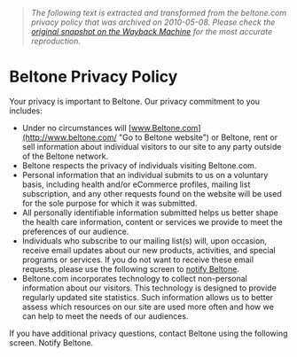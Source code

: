 > *The following text is extracted and transformed from the beltone.com privacy policy that was archived on 2010-05-08. Please check the [original snapshot on the Wayback Machine](https://web.archive.org/web/20100508192221id_/http%3A//www.beltone.com/Privacy.aspx) for the most accurate reproduction.*

# Beltone Privacy Policy

  
Your privacy is important to Beltone. Our privacy commitment to you includes: 

  * Under no circumstances will [www.Beltone.com](http://www.beltone.com/ "Go to Beltone website") or Beltone, rent or sell information about individual visitors to our site to any party outside of the Beltone network.
  * Beltone respects the privacy of individuals visiting Beltone.com.
  * Personal information that an individual submits to us on a voluntary basis, including health and/or eCommerce profiles, mailing list subscription, and any other requests found on the website will be used for the sole purpose for which it was submitted.
  * All personally identifiable information submitted helps us better shape the health care information, content or services we provide to meet the preferences of our audience.
  * Individuals who subscribe to our mailing list(s) will, upon occasion, receive email updates about our new products, activities, and special programs or services. If you do not want to receive these email requests, please use the following screen to [notify Beltone](https://web.archive.org/web/20100508192221id_/http%3A//www.beltone.com/contact.aspx).
  * Beltone.com incorporates technology to collect non-personal information about our visitors. This technology is designed to provide regularly updated site statistics. Such information allows us to better assess which resources on our site are used more often and how we can help to meet the needs of our audiences.



If you have additional privacy questions, contact Beltone using the following screen. Notify Beltone.
